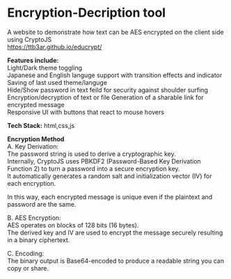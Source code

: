 # Encryption-Decription tool
A website to demonstrate how text can be AES encrypted on the client side using CryptoJS  
https://ttb3ar.github.io/educrypt/  
  
**Features include:**  
Light/Dark theme toggling  
Japanese and English languge support with transition effects and indicator  
Saving of last used theme/languge  
Hide/Show password in text feild for security against shoulder surfing  
Encryption/decryption of text or file
Generation of a sharable link for encrypted message  
Responsive UI with buttons that react to mouse hovers  


**Tech Stack:**
html,css,js 


**Encryption Method**  
A. Key Derivation:  
The password string is used to derive a cryptographic key.  
Internally, CryptoJS uses PBKDF2 (Password-Based Key Derivation Function 2) to turn a password into a secure encryption key.  
It automatically generates a random salt and initialization vector (IV) for each encryption.  

In this way, each encrypted message is unique even if the plaintext and password are the same.  

B. AES Encryption:  
AES operates on blocks of 128 bits (16 bytes).  
The derived key and IV are used to encrypt the message securely resulting in a binary ciphertext.  

C. Encoding:  
The binary output is Base64-encoded to produce a readable string you can copy or share.  
